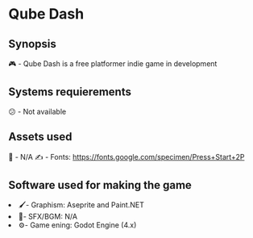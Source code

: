# Qube Dash
## Synopsis
🎮 - Qube Dash is a free platformer indie game in development

## Systems requierements
😕 - Not available 

## Assets used 
🎵 - N/A
✍️ - Fonts: https://fonts.google.com/specimen/Press+Start+2P

## Software used for making the game
<li>🖌️- Graphism: Aseprite and Paint.NET</li>
<li>🎹- SFX/BGM: N/A</li>
<li>⚙️- Game ening: Godot Engine (4.x)</li>




 

